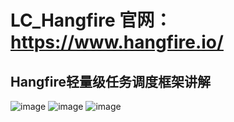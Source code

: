 # LC_Hangfire 官网：https://www.hangfire.io/
## Hangfire轻量级任务调度框架讲解 
![image](https://user-images.githubusercontent.com/26539681/132818091-06208174-120f-48b4-846e-e0cbdcb86e82.png)
![image](https://user-images.githubusercontent.com/26539681/132817978-51bb503a-41f2-43f6-973c-88d82d1986e4.png)
![image](https://user-images.githubusercontent.com/26539681/132818020-8c05033a-6e29-4f0e-a227-d24072acf04a.png)
